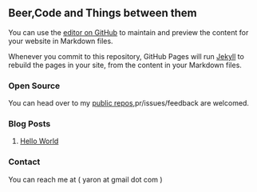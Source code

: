 ## Beer,Code and Things between them


You can use the [editor on GitHub](https://github.com/yaronsumel/yaronsumel.github.io/edit/master/index.md) to maintain and preview the content for your website in Markdown files.

Whenever you commit to this repository, GitHub Pages will run [Jekyll](https://jekyllrb.com/) to rebuild the pages in your site, from the content in your Markdown files.

### Open Source

You can head over to my [public repos](https://github.com/yaronsumel?tab=repositories),pr/issues/feedback are welcomed.

### Blog Posts

1. [Hello World](https://yaronsumel.github.io/pages/helloworld.md)


### Contact

You can reach me at ( yaron at gmail dot com )
